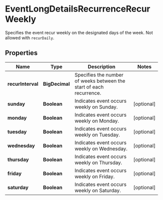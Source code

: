 

# EventLongDetailsRecurrenceRecurWeekly

Specifies the event recur weekly on the designated days of the week. Not allowed with `recurDaily`.

## Properties

| Name | Type | Description | Notes |
|------------ | ------------- | ------------- | -------------|
|**recurInterval** | **BigDecimal** | Specifies the number of weeks between the start of each recurrence. |  |
|**sunday** | **Boolean** | Indicates event occurs weekly on Sunday. |  [optional] |
|**monday** | **Boolean** | Indicates event occurs weekly on Monday. |  [optional] |
|**tuesday** | **Boolean** | Indicates event occurs weekly on Tuesday. |  [optional] |
|**wednesday** | **Boolean** | Indicates event occurs weekly on Wednesday. |  [optional] |
|**thursday** | **Boolean** | Indicates event occurs weekly on Thursday. |  [optional] |
|**friday** | **Boolean** | Indicates event occurs weekly on Friday. |  [optional] |
|**saturday** | **Boolean** | Indicates event occurs weekly on Saturday. |  [optional] |



